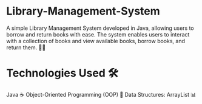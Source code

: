 # Library-Management-System

A simple Library Management System developed in Java, allowing users to borrow and return books with ease. The system enables users to interact with a collection of books and view available books, borrow books, and return them. 📖💡

# Technologies Used 🛠️
Java ☕
Object-Oriented Programming (OOP) 🔄
Data Structures: ArrayList 📊
